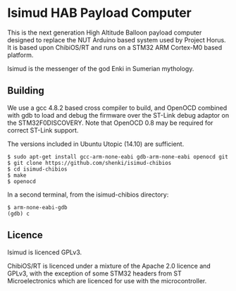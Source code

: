 Isimud HAB Payload Computer
===========================

This is the next generation High Altitude Balloon payload computer designed to
replace the NUT Arduino based system used by Project Horus. It is based upon
ChibiOS/RT and runs on a STM32 ARM Cortex-M0 based platform.

Isimud is the messenger of the god Enki in Sumerian mythology.

Building
--------

We use a gcc 4.8.2 based cross compiler to build, and OpenOCD combined with gdb
to load and debug the firmware over the ST-Link debug adaptor on the
STM32F0DISCOVERY. Note that OpenOCD 0.8 may be required for correct ST-Link
support.

The versions included in Ubuntu Utopic (14.10) are sufficient.

```
$ sudo apt-get install gcc-arm-none-eabi gdb-arm-none-eabi openocd git
$ git clone https://github.com/shenki/isimud-chibios
$ cd isimud-chibios
$ make
$ openocd
```

In a second terminal, from the isimud-chibios directory:

```
$ arm-none-eabi-gdb
(gdb) c
```

Licence
-------

Isimud is licenced GPLv3.

ChibiOS/RT is licenced under a mixture of the Apache 2.0 licence and GPLv3,
with the exception of some STM32 headers from ST Microelectronics which are
licenced for use with the microcontroller.
